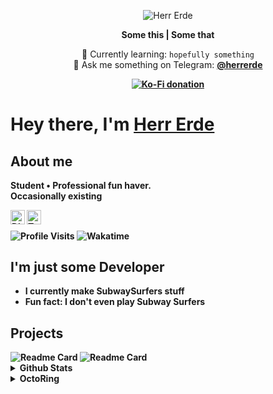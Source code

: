 <p align="center">
  <img src="https://capsule-render.vercel.app/api?type=waving&color=auto&height=200&section=header&text=Herr%20Erde&fontSize=50&animation=fadeIn&fontAlignY=35&descAlignY=45" alt="Herr Erde"></img>
</p>

<p align="center">
  <strong>Some this | Some that</strong>
</p>

<p align="center">
  🌱 Currently learning: <code>hopefully something</code><br>
  💬 Ask me something on Telegram: <strong><a href="https://t.me/herrerde">@herrerde</a><br>
</p>
<p align="center">
  <a href="https://ko-fi.com/herrerde">
    <img alt="Ko-Fi donation" src="https://ko-fi.com/img/githubbutton_sm.svg">
  </a>
</p>

# Hey there, I'm [Herr Erde](https://dev.herrerde.xyz)

## About me

Student • Professional fun haver.<br>
Occasionally existing

<a href="https://discord.com/users/517030982507823105">
  <img align="left" alt="Discord" width="23px" src="https://cdn.simpleicons.org/discord">
</a>

<a href="https://twitter.com/Herr_Erde">
  <img align="left" alt="Twitter" width="23px" src="https://cdn.simpleicons.org/twitter">
</a>
<br>
<p>
  <img align="center" src="https://hits-app.vercel.app/hits?url=https://github.com/herrerde&label=visits" alt="Profile Visits">
  <img align="center" src="https://wakatime.com/badge/user/0c3ebeea-dd83-4ece-8bf2-83739753a8f3.svg" alt="Wakatime" />
</p>

## I'm just some Developer

- I currently make SubwaySurfers stuff
- Fun fact: I don't even play Subway Surfers

## Projects

<img align="top" src="https://github-readme-stats.vercel.app/api/pin/?username=HerrErde&repo=SubwayBooster&theme=tokyonight" alt="Readme Card">
<img align="top" src="https://github-readme-stats.vercel.app/api/pin/?username=HerrErde&repo=subway-source&theme=tokyonight" alt="Readme Card">

<details>
  <summary>Github Stats</summary>
  <div>
    <p>
      <img align="top" src="https://github-readme-streak-stats.herokuapp.com/?user=herrerde&&theme=tokyonight" alt="Github Streak">
      <img src="https://github-readme-stats.vercel.app/api?username=herrerde&show_icons=true&theme=tokyonight" alt="Github Stats">
      <img src="https://github-readme-stats.vercel.app/api/top-langs/?username=herrerde&theme=tokyonight" alt="Top Languages">
  </div>
</details>

<details>
  <summary>OctoRing</summary>
<table><tbody><tr><td><a href="https://octo-ring.com/"><img src="https://octo-ring.com/static/img/widget/top.png" width="99%" alt="Octo Ring logo" align="top"></a><br><a href="https://octo-ring.com/p/HerrErde/prev"><img src="https://octo-ring.com/static/img/widget/prev.png" width="33%" alt="previous" align="top" title="previous profile"></a><a href="https://octo-ring.com/p/HerrErde/random"><img src="https://octo-ring.com/static/img/widget/random.png" width="33%" alt="random" align="top" title="random profile"></a><a href="https://octo-ring.com/p/HerrErde/next"><img src="https://octo-ring.com/static/img/widget/next.png" width="33%" alt="next" align="top" title="next profile"></a><br><a href="https://octo-ring.com/"><img src="https://octo-ring.com/static/img/widget/bottom.png" width="99%" alt="check out other GitHub profiles in the Octo Ring" align="top"></a></td></tr></tbody></table>
</details>
